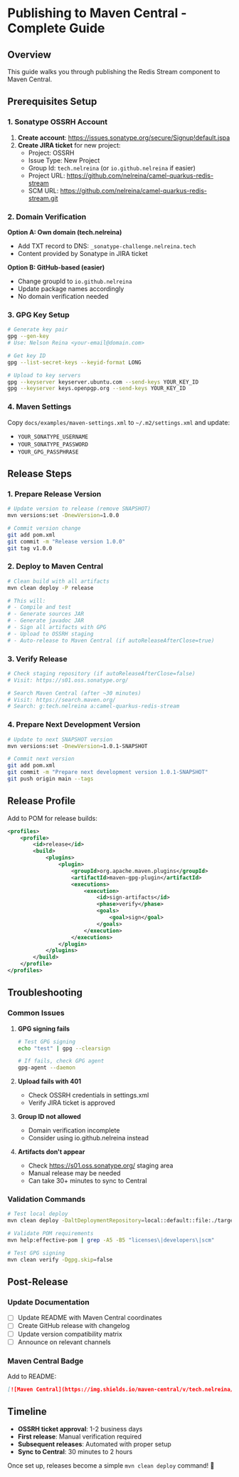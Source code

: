 # Publishing to Maven Central - Complete Guide

## Overview
This guide walks you through publishing the Redis Stream component to Maven Central.

## Prerequisites Setup

### 1. Sonatype OSSRH Account
1. **Create account**: https://issues.sonatype.org/secure/Signup!default.jspa
2. **Create JIRA ticket** for new project:
   - Project: OSSRH
   - Issue Type: New Project  
   - Group Id: `tech.nelreina` (or `io.github.nelreina` if easier)
   - Project URL: https://github.com/nelreina/camel-quarkus-redis-stream
   - SCM URL: https://github.com/nelreina/camel-quarkus-redis-stream.git

### 2. Domain Verification
**Option A: Own domain (tech.nelreina)**
- Add TXT record to DNS: `_sonatype-challenge.nelreina.tech`
- Content provided by Sonatype in JIRA ticket

**Option B: GitHub-based (easier)**
- Change groupId to `io.github.nelreina`
- Update package names accordingly
- No domain verification needed

### 3. GPG Key Setup
```bash
# Generate key pair
gpg --gen-key
# Use: Nelson Reina <your-email@domain.com>

# Get key ID
gpg --list-secret-keys --keyid-format LONG

# Upload to key servers
gpg --keyserver keyserver.ubuntu.com --send-keys YOUR_KEY_ID
gpg --keyserver keys.openpgp.org --send-keys YOUR_KEY_ID
```

### 4. Maven Settings
Copy `docs/examples/maven-settings.xml` to `~/.m2/settings.xml` and update:
- `YOUR_SONATYPE_USERNAME`
- `YOUR_SONATYPE_PASSWORD`  
- `YOUR_GPG_PASSPHRASE`

## Release Steps

### 1. Prepare Release Version
```bash
# Update version to release (remove SNAPSHOT)
mvn versions:set -DnewVersion=1.0.0

# Commit version change
git add pom.xml
git commit -m "Release version 1.0.0"
git tag v1.0.0
```

### 2. Deploy to Maven Central
```bash
# Clean build with all artifacts
mvn clean deploy -P release

# This will:
# - Compile and test
# - Generate sources JAR
# - Generate javadoc JAR  
# - Sign all artifacts with GPG
# - Upload to OSSRH staging
# - Auto-release to Maven Central (if autoReleaseAfterClose=true)
```

### 3. Verify Release
```bash
# Check staging repository (if autoReleaseAfterClose=false)
# Visit: https://s01.oss.sonatype.org/

# Search Maven Central (after ~30 minutes)
# Visit: https://search.maven.org/
# Search: g:tech.nelreina a:camel-quarkus-redis-stream
```

### 4. Prepare Next Development Version
```bash
# Update to next SNAPSHOT version
mvn versions:set -DnewVersion=1.0.1-SNAPSHOT

# Commit next version
git add pom.xml  
git commit -m "Prepare next development version 1.0.1-SNAPSHOT"
git push origin main --tags
```

## Release Profile
Add to POM for release builds:

```xml
<profiles>
    <profile>
        <id>release</id>
        <build>
            <plugins>
                <plugin>
                    <groupId>org.apache.maven.plugins</groupId>
                    <artifactId>maven-gpg-plugin</artifactId>
                    <executions>
                        <execution>
                            <id>sign-artifacts</id>
                            <phase>verify</phase>
                            <goals>
                                <goal>sign</goal>
                            </goals>
                        </execution>
                    </executions>
                </plugin>
            </plugins>
        </build>
    </profile>
</profiles>
```

## Troubleshooting

### Common Issues

1. **GPG signing fails**
   ```bash
   # Test GPG signing
   echo "test" | gpg --clearsign
   
   # If fails, check GPG agent
   gpg-agent --daemon
   ```

2. **Upload fails with 401**
   - Check OSSRH credentials in settings.xml
   - Verify JIRA ticket is approved

3. **Group ID not allowed**
   - Domain verification incomplete
   - Consider using io.github.nelreina instead

4. **Artifacts don't appear**
   - Check https://s01.oss.sonatype.org/ staging area
   - Manual release may be needed
   - Can take 30+ minutes to sync to Central

### Validation Commands
```bash
# Test local deploy
mvn clean deploy -DaltDeploymentRepository=local::default::file:./target/staging-deploy

# Validate POM requirements
mvn help:effective-pom | grep -A5 -B5 "licenses\|developers\|scm"

# Test GPG signing
mvn clean verify -Dgpg.skip=false
```

## Post-Release

### Update Documentation
- [ ] Update README with Maven Central coordinates
- [ ] Create GitHub release with changelog
- [ ] Update version compatibility matrix
- [ ] Announce on relevant channels

### Maven Central Badge
Add to README:
```markdown
[![Maven Central](https://img.shields.io/maven-central/v/tech.nelreina/camel-quarkus-redis-stream.svg)](https://search.maven.org/artifact/tech.nelreina/camel-quarkus-redis-stream)
```

## Timeline
- **OSSRH ticket approval**: 1-2 business days
- **First release**: Manual verification required
- **Subsequent releases**: Automated with proper setup
- **Sync to Central**: 30 minutes to 2 hours

Once set up, releases become a simple `mvn clean deploy` command! 🚀